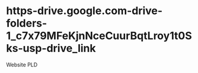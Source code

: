 # https-drive.google.com-drive-folders-1_c7x79MFeKjnNceCuurBqtLroy1t0Sks-usp-drive_link
Website
PLD
